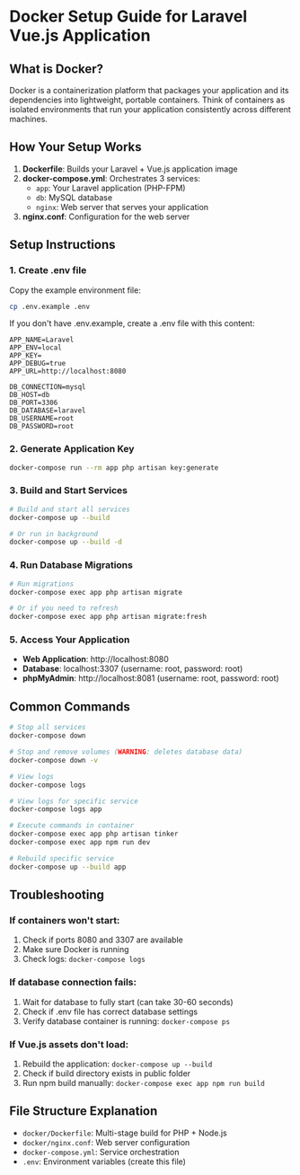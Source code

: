 # Docker Setup Guide for Laravel Vue.js Application

## What is Docker?

Docker is a containerization platform that packages your application and its dependencies into lightweight, portable containers. Think of containers as isolated environments that run your application consistently across different machines.

## How Your Setup Works

1. **Dockerfile**: Builds your Laravel + Vue.js application image
2. **docker-compose.yml**: Orchestrates 3 services:
   - `app`: Your Laravel application (PHP-FPM)
   - `db`: MySQL database
   - `nginx`: Web server that serves your application
3. **nginx.conf**: Configuration for the web server

## Setup Instructions

### 1. Create .env file
Copy the example environment file:
```bash
cp .env.example .env
```

If you don't have .env.example, create a .env file with this content:
```
APP_NAME=Laravel
APP_ENV=local
APP_KEY=
APP_DEBUG=true
APP_URL=http://localhost:8080

DB_CONNECTION=mysql
DB_HOST=db
DB_PORT=3306
DB_DATABASE=laravel
DB_USERNAME=root
DB_PASSWORD=root
```

### 2. Generate Application Key
```bash
docker-compose run --rm app php artisan key:generate
```

### 3. Build and Start Services
```bash
# Build and start all services
docker-compose up --build

# Or run in background
docker-compose up --build -d
```

### 4. Run Database Migrations
```bash
# Run migrations
docker-compose exec app php artisan migrate

# Or if you need to refresh
docker-compose exec app php artisan migrate:fresh
```

### 5. Access Your Application
- **Web Application**: http://localhost:8080
- **Database**: localhost:3307 (username: root, password: root)
- **phpMyAdmin**: http://localhost:8081 (username: root, password: root)

## Common Commands

```bash
# Stop all services
docker-compose down

# Stop and remove volumes (WARNING: deletes database data)
docker-compose down -v

# View logs
docker-compose logs

# View logs for specific service
docker-compose logs app

# Execute commands in container
docker-compose exec app php artisan tinker
docker-compose exec app npm run dev

# Rebuild specific service
docker-compose up --build app
```

## Troubleshooting

### If containers won't start:
1. Check if ports 8080 and 3307 are available
2. Make sure Docker is running
3. Check logs: `docker-compose logs`

### If database connection fails:
1. Wait for database to fully start (can take 30-60 seconds)
2. Check if .env file has correct database settings
3. Verify database container is running: `docker-compose ps`

### If Vue.js assets don't load:
1. Rebuild the application: `docker-compose up --build`
2. Check if build directory exists in public folder
3. Run npm build manually: `docker-compose exec app npm run build`

## File Structure Explanation

- `docker/Dockerfile`: Multi-stage build for PHP + Node.js
- `docker/nginx.conf`: Web server configuration
- `docker-compose.yml`: Service orchestration
- `.env`: Environment variables (create this file)
